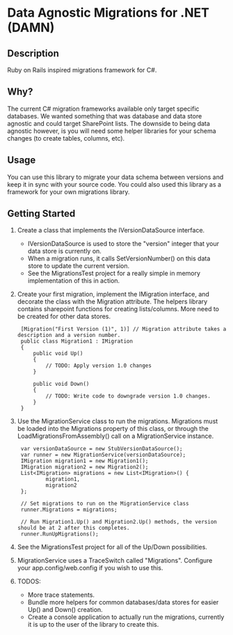 Data Agnostic Migrations for .NET (DAMN)
=========================================

Description
-----------
Ruby on Rails inspired migrations framework for C#. 

Why?
----
The current C# migration frameworks available only target specific databases. We wanted something that was database and data store agnostic and could target SharePoint lists. The downside to being data agnostic however, is you will need some helper libraries for your schema changes (to create tables, columns, etc).

Usage
-----
You can use this library to migrate your data schema between versions and keep it in sync with your source code. You could also used this library as a framework for your own migrations library.

Getting Started
---------------

1. Create a class that implements the IVersionDataSource interface.

    * IVersionDataSource is used to store the "version" integer that your data store is currently on.
    * When a migration runs, it calls SetVersionNumber() on this data store to update the current version.
    * See the MigrationsTest project for a really simple in memory implementation of this in action.

2. Create your first migration, implement the IMigration interface, and decorate the class with the Migration attribute. The helpers library contains sharepoint functions for creating lists/columns. More need to be created for other data stores.

        [Migration("First Version (1)", 1)] // Migration attribute takes a description and a version number.
        public class Migration1 : IMigration
        {
            public void Up()
            {
                // TODO: Apply version 1.0 changes
            }

            public void Down()
            {
                // TODO: Write code to downgrade version 1.0 changes.
            }
        }

3. Use the MigrationService class to run the migrations. Migrations must be loaded into the Migrations property of this class, or through the LoadMigrationsFromAssembly() call on a MigrationService instance.

        var versionDataSource = new StubVersionDataSource();
        var runner = new MigrationService(versionDataSource);
        IMigration migration1 = new Migration1();
        IMigration migration2 = new Migration2();
        List<IMigration> migrations = new List<IMigration>() {
                migration1,
                migration2
        };

        // Set migrations to run on the MigrationService class
        runner.Migrations = migrations;

        // Run Migration1.Up() and Migration2.Up() methods, the version should be at 2 after this completes.
        runner.RunUpMigrations();

4. See the MigrationsTest project for all of the Up/Down possibilities.
5. MigrationService uses a TraceSwitch called "Migrations". Configure your app.config/web.config if you wish to use this.
6. 
    TODOS:
    * More trace statements.
    * Bundle more helpers for common databases/data stores for easier Up() and Down() creation.
    * Create a console application to actually run the migrations, currently it is up to the user of the library to create this.